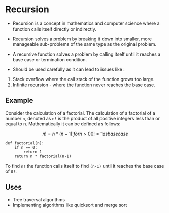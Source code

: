 # Recursion

- Recursion is a concept in mathematics and computer science where a function calls itself directly or indirectly.

- Recursion solves a problem by breaking it down into smaller, more manageable sub-problems of the same type as the
original problem.

- A recursive function solves a problem by calling itself until it reaches a base case or termination condition.

- Should be used carefully as it can lead to issues like :

1. Stack overflow where the call stack of the function grows too large.
2. Infinite recursion - where the function never reaches the base case.

## Example

Consider the calculation of a factorial. The calculation of a factorial of a number `n`, denoted as `n!` is the product
of all positive integers less than or equal to n. Mathematically it can be defined as follows:

```math
n! = n * (n-1)! for n > 0
0! = 1 as base case
```

```python3
def factorial(n):
    if n == 0:
        return 1
    return n * factorial(n-1)
```

To find `n!` the function calls itself to find `(n-1)` until it reaches the base case of `0!`.

## Uses

- Tree traversal algorithms
- Implementing algorithms like quicksort and merge sort
